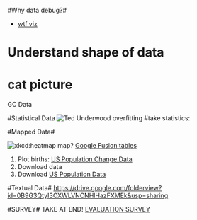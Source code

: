 #Why data debug?#
* [wtf viz](http://viz.wtf/)

# Understand shape of data
# cat picture
GC Data

#Statistical Data
![Ted Underwood overfitting](https://pbs.twimg.com/media/BuIq4vXIAAA04oM.jpg:large)
#take statistics: 

#Mapped Data#

![xkcd:heatmap](http://imgs.xkcd.com/comics/heatmap.png)
map? [Google Fusion tables](https://support.google.com/fusiontables/answer/2527132)
1. Plot births: [US Population Change Data](http://factfinder.census.gov/faces/tableservices/jsf/pages/productview.xhtml?src=bkmk)
2. Download data
3. Download [US Population Data](http://www.census.gov/popest/data/state/totals/2013/tables/NST-EST2013-01.csv)

#Textual Data#
https://drive.google.com/folderview?id=0B9G3QtyI3OXWLVNCNHlHazFXMEk&usp=sharing

#SURVEY#
TAKE AT END! [EVALUATION SURVEY](https://docs.google.com/forms/d/1Q6dYD6emcNlOTA6oeJmVc3Z-qKvWGGhE_SjVnVRWHbI/viewform)

